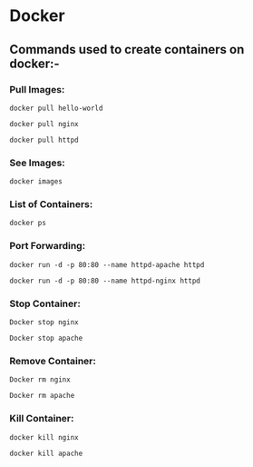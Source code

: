 # Docker
## Commands used to create containers on docker:-
### Pull Images:
```
docker pull hello-world
```
```
docker pull nginx
```
```
docker pull httpd
```
### See Images:
```
docker images
```
### List of Containers:
```
docker ps
```
### Port Forwarding:
```
docker run -d -p 80:80 --name httpd-apache httpd
```
```
docker run -d -p 80:80 --name httpd-nginx httpd
```
### Stop Container:
```
Docker stop nginx
```
```
Docker stop apache
```
### Remove Container:
```
Docker rm nginx
```
```
Docker rm apache
```
### Kill Container:
```
docker kill nginx
```
```
docker kill apache
```
